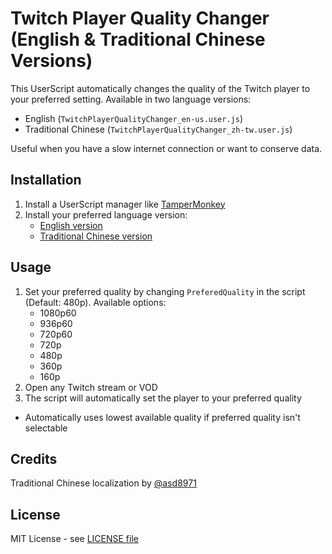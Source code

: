 # Twitch Player Quality Changer (English & Traditional Chinese Versions)

This UserScript automatically changes the quality of the Twitch player to your preferred setting. Available in two language versions:
- English (`TwitchPlayerQualityChanger_en-us.user.js`)
- Traditional Chinese (`TwitchPlayerQualityChanger_zh-tw.user.js`)

Useful when you have a slow internet connection or want to conserve data.

## Installation

1. Install a UserScript manager like [TamperMonkey](https://www.tampermonkey.net/)
2. Install your preferred language version:
   - [English version](https://github.com/ramhaidar/Twitch-Player-Quality-Changer/raw/main/TwitchPlayerQualityChanger_en-us.user.js)
   - [Traditional Chinese version](https://github.com/ramhaidar/Twitch-Player-Quality-Changer/raw/main/TwitchPlayerQualityChanger_zh-tw.user.js)

## Usage

1. Set your preferred quality by changing `PreferedQuality` in the script (Default: 480p). Available options:
   - 1080p60
   - 936p60
   - 720p60
   - 720p
   - 480p
   - 360p
   - 160p
2. Open any Twitch stream or VOD
3. The script will automatically set the player to your preferred quality

* Automatically uses lowest available quality if preferred quality isn't selectable

## Credits

Traditional Chinese localization by [@asd8971](https://github.com/asd8971)

## License

MIT License - see [LICENSE file](https://github.com/ramhaidar/Twitch-Player-Quality-Changer/blob/main/LICENSE)
